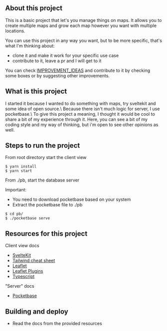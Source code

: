 ## About this project
This is a basic project that let's you manage things on maps. It allows you to create multiple maps and grow each map however you want with multiple locations.

You can use this project in any way you want, but to be more specific, that's what I'm thinking about: 
- clone it and make it work for your specific use case
- contribute to it, leave a pr and I will get to it

You can check [IMPROVEMENT_IDEAS](/IMPROVEMENT_IDEAS.md) and contribute to it by checking some boxes or by suggesting other improvements.

## What is this project
I started it because I wanted to do something with maps, try sveltekit and some idea of open source.\ 
Because there isn't much logic for server, I use pocketbase.\ 
To give this project a meaning, I thought it would be cool to share a bit of my experience through it. Here, you can see a bit of my coding style and my way of thinking, but i'm open to see other opinions as well. 

## Steps to run the project

From root directory start the client view

```
$ yarn install
$ yarn start
```

From ./pb, start the database server

Important: 
* You need to download pocketbase based on your system
* Extract the pocketbase file to ./pb
```
$ cd pb/
$ ./pocketbase serve
```

## Resources for this project
Client view docs
- [SvelteKit](https://kit.svelte.dev/docs/introduction) 
- [Tailwind cheat sheet](https://www.creative-tim.com/twcomponents/cheatsheet/)
- [Leaflet](https://leafletjs.com/)
- [Leaflet Plugins](https://leafletjs.com/plugins.html)
- [Typescript](https://www.typescriptlang.org/docs/)

"Server" docs
- [Pocketbase](https://pocketbase.io/docs/)


## Building and deploy
-  Read the docs from the provided resources

